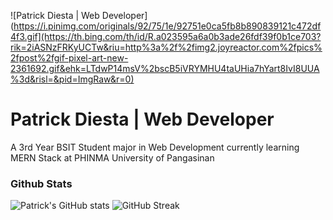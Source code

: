 ![Patrick Diesta | Web Developer](https://i.pinimg.com/originals/92/75/1e/92751e0ca5fb8b890839121c472df4f3.gif](https://th.bing.com/th/id/R.a023595a6a0b3ade26fdf39f0b1ce703?rik=2iASNzFRKyUCTw&riu=http%3a%2f%2fimg2.joyreactor.com%2fpics%2fpost%2fgif-pixel-art-new-2361692.gif&ehk=LTdwP14msV%2bscB5iVRYMHU4taUHia7hYart8IvI8UUA%3d&risl=&pid=ImgRaw&r=0)
# Patrick Diesta | Web Developer

A 3rd Year BSIT Student major in Web Development currently learning MERN Stack at PHINMA University of Pangasinan

### Github Stats

![Patrick's GitHub stats](https://github-readme-stats.vercel.app/api?username=patrikimaru&show_icons=true&theme=graywhite&card_width=400)
![GitHub Streak](https://github-readme-streak-stats.herokuapp.com/?user=kattni&theme=graywhite&card_width=400)



